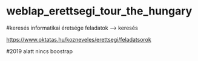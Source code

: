 # weblap_erettsegi_tour_the_hungary

#keresés informatikai éretsége feladatok --> keresés 

https://www.oktatas.hu/kozneveles/erettsegi/feladatsorok

#2019 alatt nincs boostrap
